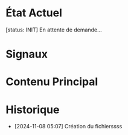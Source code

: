 # État Actuel
[status: INIT]
En attente de demande...

# Signaux

# Contenu Principal

# Historique
- [2024-11-08 05:07] Création du fichierssss
